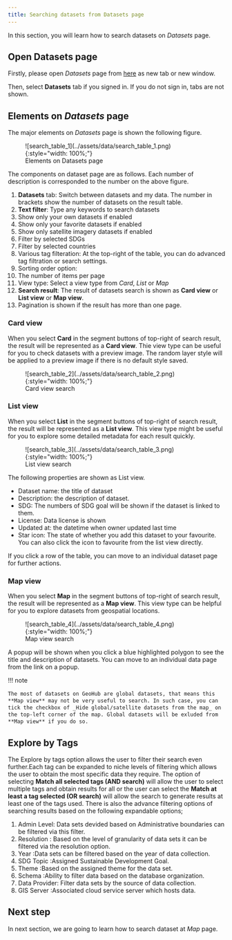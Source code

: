 ```yaml
---
title: Searching datasets from Datasets page
---
```


In this section, you will learn how to search datasets on _Datasets_ page.

## Open Datasets page

Firstly, please open _Datasets_ page from [here](https://geohub.data.undp.org/data) as new tab or new window.

Then, select **Datasets** tab if you signed in. If you do not sign in, tabs are not shown.

## Elements on _Datasets_ page

The major elements on _Datasets_ page is shown the following figure.

<figure markdown="span">
  ![search_table_1](../assets/data/search_table_1.png){:style="width: 100%;"}
  <figcaption>Elements on Datasets page</figcaption>
</figure>

The components on dataset page are as follows. Each number of description is corresponded to the number on the above figure.

1. **Datasets** tab: Switch between datasets and my data. The number in brackets show the number of datasets on the result table.
2. **Text filter**: Type any keywords to search datasets
3. Show only your own datasets if enabled
4. Show only your favorite datasets if enabled
5. Show only satellite imagery datasets if enabled
6. Filter by selected SDGs
7. Filter by selected countries
8. Various tag filteration: At the top-right of the table, you can do advanced tag filtration or search settings.
9. Sorting order option:
10. The number of items per page
11. View type: Select a view type from _Card_, _List_ or _Map_
12. **Search result**: The result of datasets search is shown as **Card view** or **List view** or **Map view**.
13. Pagination is shown if the result has more than one page.

### Card view

When you select **Card** in the segment buttons of top-right of search result, the result will be represented as a **Card view**. Thie view type can be useful for you to check datasets with a preview image. The random layer style will be applied to a preview image if there is no default style saved.

<figure markdown="span">
  ![search_table_2](../assets/data/search_table_2.png){:style="width: 100%;"}
  <figcaption>Card view search</figcaption>
</figure>

### List view

When you select **List** in the segment buttons of top-right of search result, the result will be represented as a **List view**. This view type might be useful for you to explore some detailed metadata for each result quickly.

<figure markdown="span">
  ![search_table_3](../assets/data/search_table_3.png){:style="width: 100%;"}
  <figcaption>List view search</figcaption>
</figure>

The following properties are shown as List view.

- Dataset name: the title of dataset
- Description: the description of dataset.
- SDG: The numbers of SDG goal will be shown if the dataset is linked to them.
- License: Data license is shown
- Updated at: the datetime when owner updated last time
- Star icon: The state of whether you add this dataset to your favourite. You can also click the icon to favourite from the list view directly.

If you click a row of the table, you can move to an individual dataset page for further actions.

### Map view

When you select **Map** in the segment buttons of top-right of search result, the result will be represented as a **Map view**. This view type can be helpful for you to explore datasets from geospatial locations.

<figure markdown="span">
  ![search_table_4](../assets/data/search_table_4.png){:style="width: 100%;"}
  <figcaption>Map view search</figcaption>
</figure>

A popup will be shown when you click a blue highlighted polygon to see the title and description of datasets. You can move to an individual data page from the link on a popup.

!!! note

    The most of datasets on GeoHub are global datasets, that means this **Map view** may not be very useful to search. In such case, you can tick the checkbox of _Hide global/satellite datasets from the map_ on the top-left corner of the map. Global datasets will be exluded from **Map view** if you do so.

## Explore by Tags

The Explore by tags option allows the user to filter their search even further.Each tag can be expanded to niche levels of filtering which allows the user to obtain the most specific data they require.
The option of selecting **Match all selected tags (AND search)** will allow the user to select multiple tags and obtain results for all or the user can select the **Match at least a tag selected (OR search)** will allow the search to generate results at least one of the tags used.
There is also the advance filtering options of searching results based on the following expandable options;

1. Admin Level: Data sets devided based on Administrative boundaries can be filtered via this filter.
2. Resolution : Based on the level of granularity of data sets it can be filtered via the resolution option.
3. Year :Data sets can be filtered based on the year of data collection.
4. SDG Topic :Assigned Sustainable Development Goal.
5. Theme :Based on the assigned theme for the data set.
6. Schema :Ability to filter data based on the database organization.
7. Data Provider: Filter data sets by the source of data collection.
8. GIS Server :Associated cloud service server which hosts data.

## Next step

In next section, we are going to learn how to search dataset at _Map_ page.
